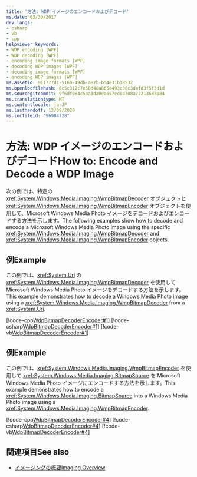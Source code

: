 ```yaml
---
title: '方法: WDP イメージのエンコードおよびデコード'
ms.date: 03/30/2017
dev_langs:
- csharp
- vb
- cpp
helpviewer_keywords:
- WDP encoding [WPF]
- WDP decoding [WPF]
- encoding image formats [WPF]
- decoding WDP images [WPF]
- decoding image formats [WPF]
- encoding WDP images [WPF]
ms.assetid: 911777d1-516b-49db-a87b-b54e31b18532
ms.openlocfilehash: 8c5c312c7e58d48a865e493c38c3defd3f5f3d1d
ms.sourcegitcommit: 9f6df084c53a3da0ea657ed0d708a72213683084
ms.translationtype: MT
ms.contentlocale: ja-JP
ms.lasthandoff: 12/09/2020
ms.locfileid: "96984728"
---
```

# <a name="how-to-encode-and-decode-a-wdp-image"></a><span data-ttu-id="b5459-102">方法: WDP イメージのエンコードおよびデコード</span><span class="sxs-lookup"><span data-stu-id="b5459-102">How to: Encode and Decode a WDP Image</span></span>
<span data-ttu-id="b5459-103">次の例では、特定の <xref:System.Windows.Media.Imaging.WmpBitmapDecoder> オブジェクトと <xref:System.Windows.Media.Imaging.WmpBitmapEncoder> オブジェクトを使用して、Microsoft Windows Media Photo イメージをデコードおよびエンコードする方法を示します。</span><span class="sxs-lookup"><span data-stu-id="b5459-103">The following examples show how to decode and encode a Microsoft Windows Media Photo image using the specific <xref:System.Windows.Media.Imaging.WmpBitmapDecoder> and <xref:System.Windows.Media.Imaging.WmpBitmapEncoder> objects.</span></span>  
  
## <a name="example"></a><span data-ttu-id="b5459-104">例</span><span class="sxs-lookup"><span data-stu-id="b5459-104">Example</span></span>  
 <span data-ttu-id="b5459-105">この例では、<xref:System.Uri> の <xref:System.Windows.Media.Imaging.WmpBitmapDecoder> を使用して Microsoft Windows Media Photo イメージをデコードする方法を示します。</span><span class="sxs-lookup"><span data-stu-id="b5459-105">This example demonstrates how to decode a Windows Media Photo image using a <xref:System.Windows.Media.Imaging.WmpBitmapDecoder> from a <xref:System.Uri>.</span></span>  
  
 [!code-cpp[WdpBitmapDecoderEncoder#1](~/samples/snippets/cpp/VS_Snippets_Wpf/WdpBitmapDecoderEncoder/CPP/WDPEncoderDecoder.cpp#1)]
 [!code-csharp[WdpBitmapDecoderEncoder#1](~/samples/snippets/csharp/VS_Snippets_Wpf/WdpBitmapDecoderEncoder/CSharp/WDPEncoderDecoder.cs#1)]
 [!code-vb[WdpBitmapDecoderEncoder#1](~/samples/snippets/visualbasic/VS_Snippets_Wpf/WdpBitmapDecoderEncoder/VB/WDPEncoderDecoder.vb#1)]  
  
## <a name="example"></a><span data-ttu-id="b5459-106">例</span><span class="sxs-lookup"><span data-stu-id="b5459-106">Example</span></span>  
 <span data-ttu-id="b5459-107">この例では、<xref:System.Windows.Media.Imaging.WmpBitmapEncoder> を使用して <xref:System.Windows.Media.Imaging.BitmapSource> を Microsoft Windows Media Photo イメージにエンコードする方法を示します。</span><span class="sxs-lookup"><span data-stu-id="b5459-107">This example demonstrates how to encode a <xref:System.Windows.Media.Imaging.BitmapSource> into a Windows Media Photo image using a <xref:System.Windows.Media.Imaging.WmpBitmapEncoder>.</span></span>  
  
 [!code-cpp[WdpBitmapDecoderEncoder#4](~/samples/snippets/cpp/VS_Snippets_Wpf/WdpBitmapDecoderEncoder/CPP/WDPEncoderDecoder.cpp#4)]
 [!code-csharp[WdpBitmapDecoderEncoder#4](~/samples/snippets/csharp/VS_Snippets_Wpf/WdpBitmapDecoderEncoder/CSharp/WDPEncoderDecoder.cs#4)]
 [!code-vb[WdpBitmapDecoderEncoder#4](~/samples/snippets/visualbasic/VS_Snippets_Wpf/WdpBitmapDecoderEncoder/VB/WDPEncoderDecoder.vb#4)]  
  
## <a name="see-also"></a><span data-ttu-id="b5459-108">関連項目</span><span class="sxs-lookup"><span data-stu-id="b5459-108">See also</span></span>

- [<span data-ttu-id="b5459-109">イメージングの概要</span><span class="sxs-lookup"><span data-stu-id="b5459-109">Imaging Overview</span></span>](imaging-overview.md)
